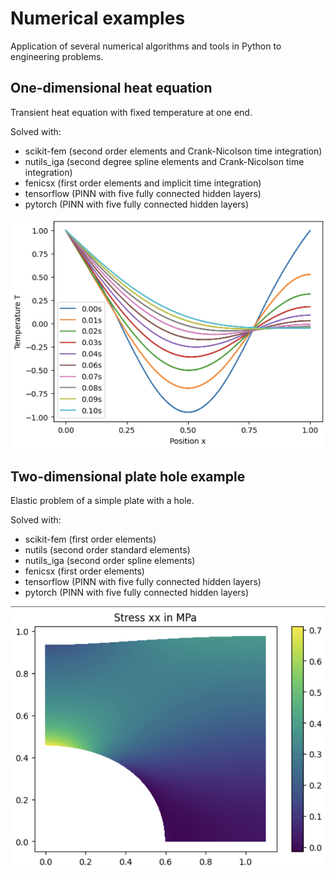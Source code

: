 # Numerical examples
Application of several numerical algorithms and tools in Python to engineering problems.

## One-dimensional heat equation
Transient heat equation with fixed temperature at one end. 

Solved with: 
- scikit-fem (second order elements and Crank-Nicolson time integration)
- nutils_iga (second degree spline elements and Crank-Nicolson time integration)
- fenicsx (first order elements and implicit time integration)
- tensorflow (PINN with five fully connected hidden layers)
- pytorch (PINN with five fully connected hidden layers)

![heat transfer](heat_transfer_1d.png)


## Two-dimensional plate hole example
Elastic problem of a simple plate with a hole.

Solved with: 
- scikit-fem (first order elements)
- nutils (second order standard elements)
- nutils_iga (second order spline elements)
- fenicsx (first order elements)
- tensorflow (PINN with five fully connected hidden layers)
- pytorch (PINN with five fully connected hidden layers)

![plate hole](plate_hole_2d.png)